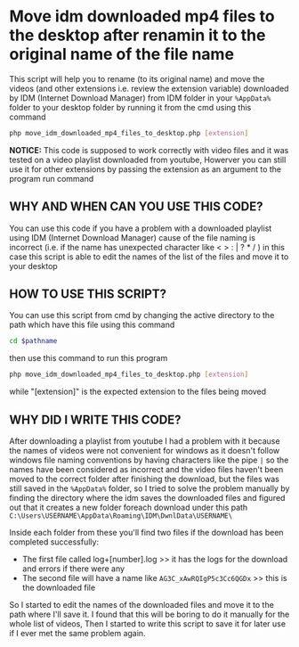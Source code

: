 # Move idm downloaded mp4 files to the desktop after renamin it to the original name of the file name

This script will help you to rename (to its original name) and move the videos (and other extensions i.e. review the extension variable) downloaded by IDM (Internet Download Manager) from IDM folder in your `%AppData%` folder to your desktop folder by running it from the cmd using this command
``` bash
php move_idm_downloaded_mp4_files_to_desktop.php [extension]
```
 
**NOTICE:** This code is supposed to work correctly with video files and it was tested on a video playlist downloaded from youtube, Howerver you can still use it for other extensions by passing the extension as an argument to the program run command
 
 
## WHY AND WHEN CAN YOU USE THIS CODE?
 You can use this code if you have a problem with a downloaded playlist using IDM (Internet Download Manager) cause of the file naming is incorrect (i.e. if the name has unexpected character like < > : | ? * / \) in this case this script is able to edit the names of the list of the files and move it to your desktop
 
 
## HOW TO USE THIS SCRIPT?
You can use this script from cmd by changing the active directory to the path which have this file using this command
``` bash
cd $pathname
```
then use this command to run this program
```bash
php move_idm_downloaded_mp4_files_to_desktop.php [extension]
```
while "[extension]" is the expected extension to the files being moved
 
## WHY DID I WRITE THIS CODE?
After downloading a playlist from youtube I had a problem with it because the names of videos were not convenient for windows as it doesn't follow windows file naming conventions by having characters like the pipe `|` so the names have been considered as incorrect and the video files haven't been moved to the correct folder after finishing the download, but the files was still saved in the `%AppData%` folder, so I tried to solve the problem manually by finding the directory where the idm saves the downloaded files and figured out that it creates a new folder foreach download under this path `C:\Users\USERNAME\AppData\Roaming\IDM\DwnlData\USERNAME\`

Inside each folder from these you'll find two files if the download has been completed successfully:
- The first file called log+\[number].log >> it has the logs for the download and errors if there were any
- The second file will have a name like `AG3C_xAwRQIgP5c3Cc6QGDx` >> this is the downloaded file

So I started to edit the names of the downloaded files and move it to the path where I'll save it.
I found that this will be boring to do it manually for the whole list of videos, Then I started to write this script to save it for later use if I ever met the same problem again.